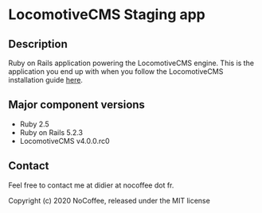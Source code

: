 # LocomotiveCMS Staging app

## Description

Ruby on Rails application powering the LocomotiveCMS engine. This is the application you end up with when you follow the LocomotiveCMS installation guide [here](https://doc.locomotivecms.com/v4.0/docs/getting-started-with-locomotive).

## Major component versions

- Ruby 2.5
- Ruby on Rails 5.2.3
- LocomotiveCMS v4.0.0.rc0

## Contact

Feel free to contact me at didier at nocoffee dot fr.

Copyright (c) 2020 NoCoffee, released under the MIT license
